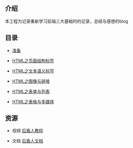 ## 介绍

本工程为记录重新学习前端三大基础时的记录，总结与感想的blog

## 目录

- [准备](01-准备/README.md)

- [HTML之页面结构标签](02-HTML之页面结构标签/README.md)

- [HTML之文本语义标签](03-HTML之文本语义标签/README.md)

- [HTML之图像与链接](04-HTML之图像与链接/README.md)

- [HTML之表单与列表](05-HTML之表单与列表/README.md)

- [HTML之表格与多媒体](06-HTML表格与多媒体/README.md)

## 资源

- 视频  [后盾人教程](https://space.bilibili.com/282190994)
  
- 文档  [后盾人文档](http://houdunren.gitee.io/note/)
